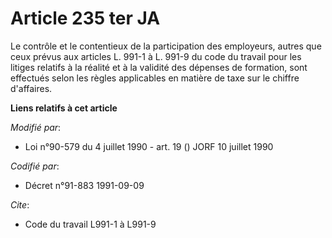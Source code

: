 # Article 235 ter JA

Le contrôle et le contentieux de la participation des employeurs, autres que ceux prévus aux articles L. 991-1 à L. 991-9 du
code du travail pour les litiges relatifs à la réalité et à la validité des dépenses de formation, sont effectués selon les
règles applicables en matière de taxe sur le chiffre d'affaires.

**Liens relatifs à cet article**

_Modifié par_:

  - Loi n°90-579 du 4 juillet 1990 - art. 19 () JORF 10 juillet 1990

_Codifié par_:

  - Décret n°91-883 1991-09-09

_Cite_:

  - Code du travail L991-1 à L991-9
